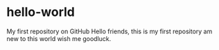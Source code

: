 # hello-world
My first repository on GitHub
Hello friends, this is my first repository am new to this world wish me goodluck.
